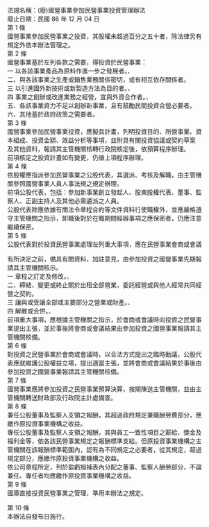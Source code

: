 法規名稱：(廢)國營事業參加民營事業投資管理辦法  
廢止日期：民國 86 年 12 月 04 日  
第 1 條  
國營事業參加民營事業之投資，其股權未超過百分之五十者，除法律另有  
規定外依本辦法管理之。  
第 2 條  
國營事業基於左列各款之需要，得投資於民營事業：  
一 以各該事業產品為原料作進一步之發展者。、  
二、與各該事業之生產或銷售業務關係密切，或有相互依存關係者。  
三 以引進國外新技術或新製造方法為目的者。、  
四 事業之創辦或改進業務之經營，宜與外資合作者。、  
五、各該事業資力不足以創辦新事業，且有鼓勵民間投資合營必要者。  
六、其他基於政府政策之需要者。  
第 3 條  
國營事業參加民營事業投資，應擬具計畫，列明投資目的、所營事業、資  
本組成、投資金額、效益分析等事項，並附具有關投資協議或契約草案  
及其他資料，報請其主管機關核轉行政院核定後，依預算程序辦理。  
前項核定之投資計畫如有變更，仍循上項程序辦理。  
第 4 條  
依股權應指派參加民營事業之公股代表，其選派、考核及解職，由主管機  
關參照國營事業人員人事法規之規定辦理。  
前項公股代表，包括：參加新事業創立發起人、股東股權代表、董事、監  
察人、正副主持人及其他必需遴派之人員。  
公股代表除應依據有關法令章程合約等文件資料行使職權外，並應嚴格遵  
守主管機關之指示，卸職後對於在職期間經辦事項之應保密者，仍應注意  
繼續保密。  
第 5 條  
公股代表對於投資民營事業處理左列重大事項，應在民營事業會商或會議  


有所決定之前，備具有關資料，加註意見，由參加投資之國營事業先期報  
請其主管機關核示。  
一 章程之訂定及修改。、  
二、締結、變更或終止關於出租全部營業，委託經營或與他人經常共同經  
營之契約。  
三 讓與或受讓全部或主要部分之營業或財產。、  
四 解散或合併。、  
前項重大事項，應根據主管機關之指示，於會商或會議時向投資之民營事  
業提出主張，並於事後將會商或會議結果由參加投資之國營事業報請其主  
管機關核備。  
第 6 條  
對投資之民營事業於會商或會議時，以合法方式提出之臨時動議，公股代  
表應就維護公股權益立場，提出適當主張，並將會商或會議結果於事後由  
參加投資之國營事業報請其主管機關核備。  
第 7 條  
國營事業應將參加投資之民營事業預算決算，按期陳送主管機關，並由主  
管機關轉送財政部及行政院主計處備查。  
第 8 條  
兼任公股董事及監察人支領之報酬，其超過政府規定兼職酬勞費部分，應  
繳作原投資事業機構之收益。  
專任公股董事及監察人支領之報酬，其與員工一致性項目之薪給、獎金及  
福利金等，依各該民營事業規定之報酬標準支給。但原投資事業機構之主  
管機關在該報酬標準範圍內，認有為不同規定之必要者，從其規定，超過  
規定部分，應繳作原投資事業機構之收益。  
依公司章程所定，列於盈虧撥補表內分配之董事、監察人酬勞部分，不論  
兼任、專任者均應繳作原投資事業機構之收益。  
第 9 條  
國庫直接投資民營事業之管理，準用本辦法之規定。  


第 10 條  
本辦法自發布日施行。  


